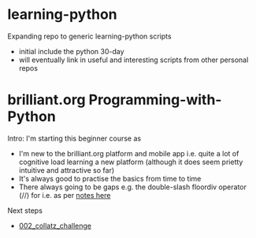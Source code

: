 # learning-python 


Expanding repo to generic learning-python scripts
* initial include the python 30-day
* will eventually link in useful and interesting scripts from other personal repos

# brilliant.org Programming-with-Python

Intro: 
I'm starting this beginner course as 
* I'm new to the brilliant.org platform and mobile app i.e. quite a lot of cognitive load learning a new platform (although it does seem prietty intuitive and attractive so far)
* It's always good to practise the basics from time to time
* There always going to be gaps e.g. the double-slash floordiv operator (//) for i.e. as per [notes here](docs/001_floordiv.md) 

Next steps
* [002_collatz_challenge](docs/002_collatz_challenge.md)
